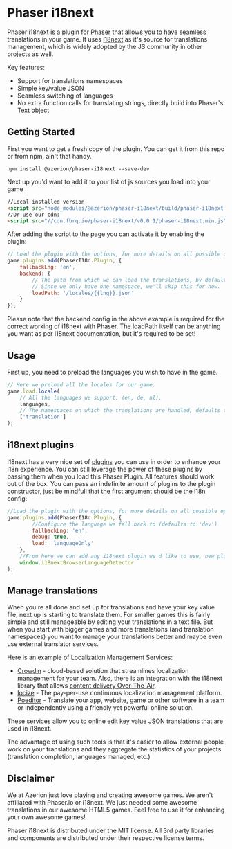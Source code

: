 Phaser i18next
==============
Phaser i18next is a plugin for [Phaser](http://phaser.io/) that allows you to have seamless translations in your game. It uses [i18next](https://github.com/i18next/i18next) as it's source for translations management, which is widely adopted by the JS community in other projects as well.

Key features:
* Support for translations namespaces
* Simple key/value JSON
* Seamless switching of languages
* No extra function calls for translating strings, directly build into Phaser's Text object

Getting Started
---------------
First you want to get a fresh copy of the plugin. You can get it from this repo or from npm, ain't that handy.

```console
npm install @azerion/phaser-i18next --save-dev
```

Next up you'd want to add it to your list of js sources you load into your game

```html
//Local installed version
<script src="node_modules/@azerion/phaser-i18next/build/phaser-i18next.js"></script>
//Or use our cdn:
<script src="//cdn.fbrq.io/phaser-i18next/v0.0.1/phaser-i18next.min.js"></script>
```

After adding the script to the page you can activate it by enabling the plugin:

```javascript
// Load the plugin with the options, for more details on all possible options, see: http://i18next.github.io/i18next/pages/doc_init.html
game.plugins.add(PhaserI18n.Plugin, {
    fallbackLng: 'en',
    backend: {
        // The path from which we can load the translations, by default this path also includes the translation namespace.
        // Since we only have one namespace, we'll skip this for now.
        loadPath: '/locales/{{lng}}.json'
    }
});
```

Please note that the backend config in the above example is required for the correct working of i18next with Phaser.
The loadPath itself can be anything you want as per i18next documentation, but it's required to be set!

Usage
-----
First up, you need to preload the languages you wish to have in the game.

```javascript
// Here we preload all the locales for our game.
game.load.locale(
    // All the languages we support: (en, de, nl).
    languages,
    // The namespaces on which the translations are handled, defaults to ['translation'].
    ['translation']
);
```

i18next plugins
---------------
i18next has a very nice set of [plugins](http://i18next.com/docs/ecosystem/) you can use in order to enhance your i18n experience. You can still leverage the power of these plugins by passing them when you load this Phaser Plugin. All features should work out of the box.
You can pass an indefinite amount of plugins to the plugin constructor, just be mindfull that the first argument should be the i18n config:

```javascript
//Load the plugin with the options, for more details on all possible options, see: http://i18next.github.io/i18next/pages/doc_init.html
game.plugins.add(PhaserI18n.Plugin, {
        //Configure the language we fall back to (defaults to 'dev')
        fallbackLng: 'en',
        debug: true,
        load: 'languageOnly'
    },
    //From here we can add any i18next plugin we'd like to use, new plugins can be added comma-seperated
    window.i18nextBrowserLanguageDetector
);
```

Manage translations
-------------------
When you're all done and set up for translations and have your key value file, next up is starting to translate them. For smaller games this is fairly simple and still manageable by editing your translations in a text file.
But when you start with bigger games and more translations (and translation namespaces) you want to manage your translations better and maybe even use external translator services.

Here is an example of Localization Management Services:
- [Crowdin](https://crowdin.com/) - cloud-based solution that streamlines localization management for your team. Also, there is an integration with the  i18next library that allows [content delivery Over-The-Air](https://github.com/crowdin/ota-client-js/wiki/Example-of-usage-with-the-i18next-library).
- [locize](https://locize.com/) - The pay-per-use continuous localization management platform.
- [Poeditor](https://poeditor.com) - Translate your app, website, game or other software in a team or independently using a friendly yet powerful online solution.

These services allow you to online edit key value JSON translations that are used in i18next.

The advantage of using such tools is that it's easier to allow external people work on your translations and they aggregate the statistics of your projects (translation completion, languages managed, etc.) 

Disclaimer
----------
We at Azerion just love playing and creating awesome games. We aren't affiliated with Phaser.io or i18next. We just needed some awesome translations in our awesome HTML5 games. Feel free to use it for enhancing your own awesome games!

Phaser i18next is distributed under the MIT license. All 3rd party libraries and components are distributed under their respective license terms.
